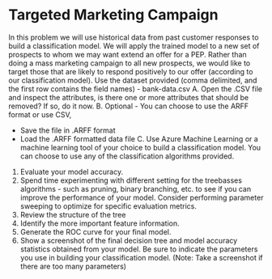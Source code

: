 Targeted Marketing Campaign
======================================
In this problem we will use historical data from past customer responses
to build a classification model.
We will apply the trained model to a new set of prospects to whom we
may want extend an offer for a PEP. Rather than doing a mass marketing
campaign to all new prospects, we would like to target those that are
likely to respond positively to our offer (according to our classification
model).
Use the dataset provided (comma delimited, and the first row contains
the field names) - bank-data.csv
A. Open the .CSV file and inspect the attributes, is there one or more
attributes that should be removed? If so, do it now.
B. Optional - You can choose to use the ARFF format or use CSV,
- Save the file in .ARFF format
- Load the .ARFF formatted data file
C. Use Azure Machine Learning or a machine learning tool of your
choice to build a classification model. You can choose to use any of
the classification algorithms provided.
1. Evaluate your model accuracy. 
2. Spend time experimenting with different setting for the treebasses
algorithms - such as pruning, binary branching, etc. to
see if you can improve the performance of your model.
Consider performing parameter sweeping to optimize for
specific evaluation metrics.
3. Review the structure of the tree
 4. Identify the more important feature information.
5. Generate the ROC curve for your final model.
6. Show a screenshot of the final decision tree and model
accuracy statistics obtained from your
model.
Be sure to indicate the parameters you use in building your
classification model. (Note: Take a screenshot if there are too
many parameters)
